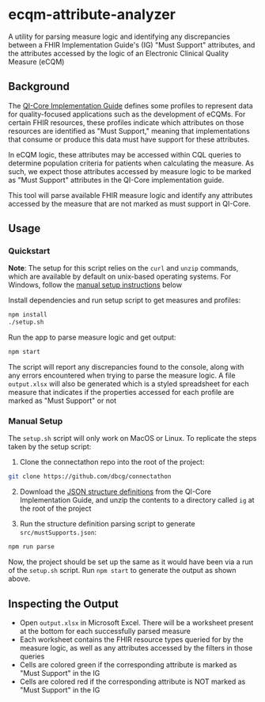 # ecqm-attribute-analyzer

A utility for parsing measure logic and identifying any discrepancies between a FHIR Implementation Guide's (IG) "Must Support" attributes, and the attributes accessed by the logic of an Electronic Clinical Quality Measure (eCQM)

## Background

The [QI-Core Implementation Guide](https://build.fhir.org/ig/HL7/fhir-qi-core/) defines some profiles to represent data for quality-focused applications such as the development of eCQMs. For certain FHIR resources, these profiles indicate which attributes on those resources are identified as "Must Support," meaning that implementations that consume or produce this data must have support for these attributes.

In eCQM logic, these attributes may be accessed within CQL queries to determine population criteria for patients when calculating the measure. As such, we expect those attributes accessed by measure logic to be marked as "Must Support" attributes in the QI-Core implementation guide.

This tool will parse available FHIR measure logic and identify any attributes accessed by the measure that are not marked as must support in QI-Core.

## Usage

### Quickstart

**Note**: The setup for this script relies on the `curl` and `unzip` commands, which are available by default on unix-based operating systems. For Windows, follow the [manual setup instructions](#manual-setup) below

Install dependencies and run setup script to get measures and profiles:
``` bash
npm install
./setup.sh
```

Run the app to parse measure logic and get output:
``` bash
npm start
```

The script will report any discrepancies found to the console, along with any errors encountered when trying to parse the measure logic. A file `output.xlsx` will also be generated which is a styled spreadsheet for each measure that indicates if the properties accessed for each profile are marked as "Must Support" or not

### Manual Setup

The `setup.sh` script will only work on MacOS or Linux. To replicate the steps taken by the setup script:

1) Clone the connectathon repo into the root of the project:

``` bash
git clone https://github.com/dbcg/connectathon
```

2) Download the [JSON structure definitions](https://build.fhir.org/ig/HL7/fhir-qi-core/downloads.html#definitions) from the QI-Core Implementation Guide, and unzip the contents to a directory called `ig` at the root of the project

3) Run the structure definition parsing script to generate `src/mustSupports.json`:

``` bash
npm run parse
```

Now, the project should be set up the same as it would have been via a run of the `setup.sh` script. Run `npm start` to generate the output as shown above.

## Inspecting the Output

* Open `output.xlsx` in Microsoft Excel. There will be a worksheet present at the bottom for each successfully parsed measure
* Each worksheet contains the FHIR resource types queried for by the measure logic, as well as any attributes accessed by the filters in those queries
* Cells are colored green if the corresponding attribute is marked as "Must Support" in the IG
* Cells are colored red if the corresponding attribute is NOT marked as "Must Support" in the IG
